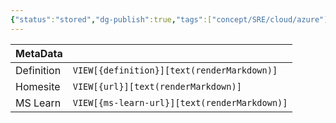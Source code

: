 ```yaml
---
{"status":"stored","dg-publish":true,"tags":["concept/SRE/cloud/azure"],"creation_date":"2024-05-05 23:40","definition":"undefined","ms-learn-url":"undefined","url":"undefined","aliases":["IIS"],"permalink":"/concepts/internet-information-service/","dgPassFrontmatter":true}
---
```



| MetaData   |                                              |
| ---------- | -------------------------------------------- |
| Definition | `VIEW[{definition}][text(renderMarkdown)]`   |
| Homesite   | `VIEW[{url}][text(renderMarkdown)]`          |
| MS Learn   | `VIEW[{ms-learn-url}][text(renderMarkdown)]` |

